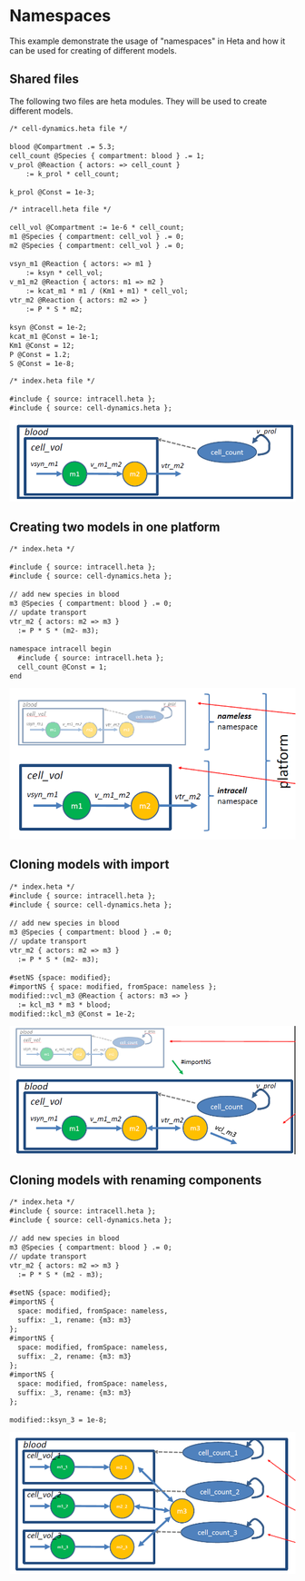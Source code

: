 # Namespaces 

This example demonstrate the usage of "namespaces" in Heta and how it can be used for creating of different models.

## Shared files

The following two files are heta modules.
They will be used to create different models.

```heta
/* cell-dynamics.heta file */

blood @Compartment .= 5.3;
cell_count @Species { compartment: blood } .= 1;
v_prol @Reaction { actors: => cell_count } 
    := k_prol * cell_count;

k_prol @Const = 1e-3;
```

```heta
/* intracell.heta file */

cell_vol @Compartment := 1e-6 * cell_count;
m1 @Species { compartment: cell_vol } .= 0;
m2 @Species { compartment: cell_vol } .= 0;

vsyn_m1 @Reaction { actors: => m1 } 
    := ksyn * cell_vol;
v_m1_m2 @Reaction { actors: m1 => m2 } 
    := kcat_m1 * m1 / (Km1 + m1) * cell_vol;
vtr_m2 @Reaction { actors: m2 => } 
    := P * S * m2;

ksyn @Const = 1e-2;
kcat_m1 @Const = 1e-1;
Km1 @Const = 12;
P @Const = 1.2;
S @Const = 1e-8;
```

```heta
/* index.heta file */

#include { source: intracell.heta };
#include { source: cell-dynamics.heta };
```

![namespaces-1](https://raw.githubusercontent.com/hetalang/heta-specifications/master/cases/namespaces-1.png)

## Creating two models in one platform

```heta
/* index.heta */

#include { source: intracell.heta };
#include { source: cell-dynamics.heta };

// add new species in blood
m3 @Species { compartment: blood } .= 0;
// update transport
vtr_m2 { actors: m2 => m3 }
  := P * S * (m2- m3);

namespace intracell begin
  #include { source: intracell.heta };
  cell_count @Const = 1;
end
```

![namespaces-2](https://raw.githubusercontent.com/hetalang/heta-specifications/master/cases/namespaces-2.png)

## Cloning models with import

```heta
/* index.heta */
#include { source: intracell.heta };
#include { source: cell-dynamics.heta };

// add new species in blood
m3 @Species { compartment: blood } .= 0;
// update transport
vtr_m2 { actors: m2 => m3 }
  := P * S * (m2- m3);

#setNS {space: modified};
#importNS { space: modified, fromSpace: nameless };
modified::vcl_m3 @Reaction { actors: m3 => }
  := kcl_m3 * m3 * blood;
modified::kcl_m3 @Const = 1e-2;
```

![namespaces-3](https://raw.githubusercontent.com/hetalang/heta-specifications/master/cases/namespaces-3.png)

## Cloning models with renaming components

```heta
/* index.heta */
#include { source: intracell.heta };
#include { source: cell-dynamics.heta };

// add new species in blood
m3 @Species { compartment: blood } .= 0;
// update transport
vtr_m2 { actors: m2 => m3 }
  := P * S * (m2 - m3);

#setNS {space: modified};
#importNS {
  space: modified, fromSpace: nameless,
  suffix: _1, rename: {m3: m3}
};
#importNS {
  space: modified, fromSpace: nameless,
  suffix: _2, rename: {m3: m3}
};
#importNS {
  space: modified, fromSpace: nameless,
  suffix: _3, rename: {m3: m3}
};

modified::ksyn_3 = 1e-8;
```

![namespaces-4](https://raw.githubusercontent.com/hetalang/heta-specifications/master/cases/namespaces-4.png)
